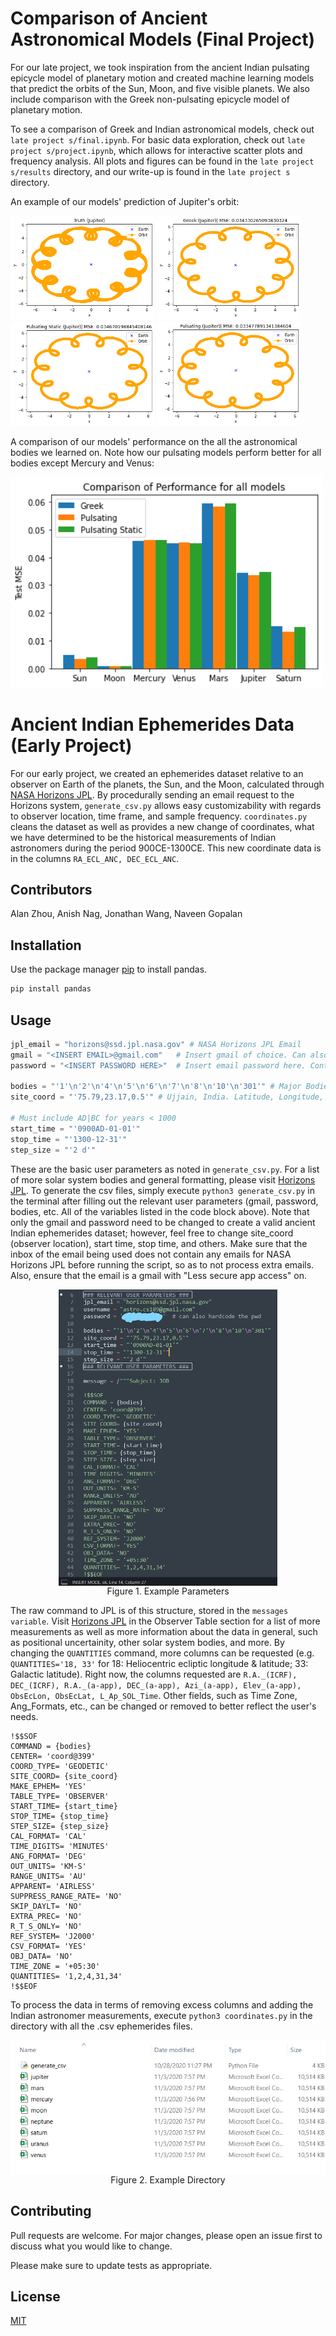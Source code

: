 # Comparison of Ancient Astronomical Models (Final Project)

For our late project, we took inspiration from the ancient Indian pulsating epicycle model of planetary motion and created machine learning models that predict the orbits of the Sun, Moon, and five visible planets. We also include comparison with the Greek non-pulsating epicycle model of planetary motion.

To see a comparison of Greek and Indian astronomical models, check out `late project s/final.ipynb`. For basic data exploration, check out `late project s/project.ipynb`, which allows for interactive scatter plots and frequency analysis. All plots and figures can be found in the `late project s/results` directory, and our write-up is found in the `late project s` directory.

An example of our models' prediction of Jupiter's orbit:
<p float="left">
  <img src="/late project s/results/model plots/jupiter_truth.png" width="230" />
  <img src="/late project s/results/model plots/jupiter_greek.png" width="230" />
  <img src="/late project s/results/model plots/jupiter_static.png" width="230" />
  <img src="/late project s/results/model plots/jupiter_pulse.png" width="230" />
</p>

A comparison of our models' performance on the all the astronomical bodies we learned on. Note how our pulsating models perform better for all bodies except Mercury and Venus:
<p float="left">
  <img src="/late project s/results/comparison.png" width="500" />
</p>

# Ancient Indian Ephemerides Data (Early Project)

For our early project, we created an ephemerides dataset relative to an observer on Earth of the planets, the Sun, and the Moon, calculated through [NASA Horizons JPL](https://ssd.jpl.nasa.gov/). By procedurally sending an email request to the Horizons system, `generate_csv.py` allows easy customizability with regards to observer location, time frame, and sample frequency. `coordinates.py` cleans the dataset as well as provides a new change of coordinates, what we have determined to be the historical measurements of Indian astronomers during the period 900CE-1300CE. This new coordinate data is in the columns `RA_ECL_ANC, DEC_ECL_ANC`.

## Contributors

Alan Zhou, Anish Nag, Jonathan Wang, Naveen Gopalan
## Installation

Use the package manager [pip](https://pip.pypa.io/en/stable/) to install pandas.

```bash
pip install pandas
```

## Usage
```python
jpl_email = "horizons@ssd.jpl.nasa.gov" # NASA Horizons JPL Email
gmail = "<INSERT EMAIL>@gmail.com"   # Insert gmail of choice. Can also use the 'astro.cs189@gmail.com' in the code
password = "<INSERT PASSWORD HERE>"  # Insert email password here. Contact Repository Owners for the password of 'astro.cs189@gmail.com'

bodies = "'1'\n'2'\n'4'\n'5'\n'6'\n'7'\n'8'\n'10'\n'301'" # Major Bodies according to Horizons. Respectively: Mercury, Venus, Mars, Jupiter, Saturn, Uranus, Neptune, Sun, Moon.
site_coord = "'75.79,23.17,0.5'" # Ujjain, India. Latitude, Longitude, Elevation (km)

# Must include AD|BC for years < 1000
start_time = "'0900AD-01-01'"
stop_time = "'1300-12-31'"
step_size = "'2 d'"
```

These are the basic user parameters as noted in `generate_csv.py`. For a list of more solar system bodies and general formatting, please visit [Horizons JPL](https://ssd.jpl.nasa.gov/). To generate the csv files, simply execute `python3 generate_csv.py` in the terminal after filling out the relevant user parameters (gmail, password, bodies, etc. All of the variables listed in the code block above). Note that only the gmail and password need to be changed to create a valid ancient Indian ephemerides dataset; however, feel free to change site_coord (observer location), start time, stop time, and others. Make sure that the inbox of the email being used does not contain any emails for NASA Horizons JPL before running the script, so as to not process extra emails. Also, ensure that the email is a gmail with "Less secure app access" on.

<p align="center">
  <img src="https://github.com/NaveenGop/astro-data/blob/main/early project s/example_params.jpg" align="middle" width="350">
  <br>Figure 1. Example Parameters
</p>

The raw command to JPL is of this structure, stored in the `messages variable`. Visit [Horizons JPL](https://ssd.jpl.nasa.gov/?horizons_doc#customizing) in the Observer Table section for a list of more measurements as well as more information about the data in general, such as positional uncertainity, other solar system bodies, and more. By changing the `QUANTITIES` command, more columns can be requested (e.g. `QUANTITIES='18, 33'` for 18: Heliocentric ecliptic longitude & latitude; 33: Galactic latitude). Right now, the columns requested are `R.A._(ICRF), DEC_(ICRF), R.A._(a-app), DEC_(a-app), Azi_(a-app), Elev_(a-app), ObsEcLon, ObsEcLat, L_Ap_SOL_Time`. Other fields, such as Time Zone, Ang_Formats, etc., can be changed or removed to better reflect the user's needs.
```
!$$SOF
COMMAND = {bodies}
CENTER= 'coord@399'
COORD_TYPE= 'GEODETIC'
SITE_COORD= {site_coord}
MAKE_EPHEM= 'YES'
TABLE_TYPE= 'OBSERVER'
START_TIME= {start_time}
STOP_TIME= {stop_time}
STEP_SIZE= {step_size}
CAL_FORMAT= 'CAL'
TIME_DIGITS= 'MINUTES'
ANG_FORMAT= 'DEG'
OUT_UNITS= 'KM-S'
RANGE_UNITS= 'AU'
APPARENT= 'AIRLESS'
SUPPRESS_RANGE_RATE= 'NO'
SKIP_DAYLT= 'NO'
EXTRA_PREC= 'NO'
R_T_S_ONLY= 'NO'
REF_SYSTEM= 'J2000'
CSV_FORMAT= 'YES'
OBJ_DATA= 'NO'
TIME_ZONE = '+05:30'
QUANTITIES= '1,2,4,31,34'
!$$EOF
```

To process the data in terms of removing excess columns and adding the Indian astronomer measurements, execute `python3 coordinates.py` in the directory with all the .csv ephemerides files.

<p align="center">
  <img src="https://github.com/NaveenGop/astro-data/blob/main/early project s/example_dir.png" align="middle" >
  <br>Figure 2. Example Directory
</p>

## Contributing
Pull requests are welcome. For major changes, please open an issue first to discuss what you would like to change.

Please make sure to update tests as appropriate.

## License
[MIT](https://choosealicense.com/licenses/mit/)
